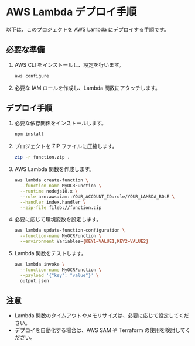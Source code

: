 # AWS Lambda デプロイ手順

以下は、このプロジェクトを AWS Lambda にデプロイする手順です。

## 必要な準備
1. AWS CLI をインストールし、設定を行います。
   ```bash
   aws configure
   ```

2. 必要な IAM ロールを作成し、Lambda 関数にアタッチします。

## デプロイ手順
1. 必要な依存関係をインストールします。
   ```bash
   npm install
   ```

2. プロジェクトを ZIP ファイルに圧縮します。
   ```bash
   zip -r function.zip .
   ```

3. AWS Lambda 関数を作成します。
   ```bash
   aws lambda create-function \
     --function-name MyOCRFunction \
     --runtime nodejs18.x \
     --role arn:aws:iam::YOUR_ACCOUNT_ID:role/YOUR_LAMBDA_ROLE \
     --handler index.handler \
     --zip-file fileb://function.zip
   ```

4. 必要に応じて環境変数を設定します。
   ```bash
   aws lambda update-function-configuration \
     --function-name MyOCRFunction \
     --environment Variables={KEY1=VALUE1,KEY2=VALUE2}
   ```

5. Lambda 関数をテストします。
   ```bash
   aws lambda invoke \
     --function-name MyOCRFunction \
     --payload '{"key": "value"}' \
     output.json
   ```

## 注意
- Lambda 関数のタイムアウトやメモリサイズは、必要に応じて設定してください。
- デプロイを自動化する場合は、AWS SAM や Terraform の使用を検討してください。